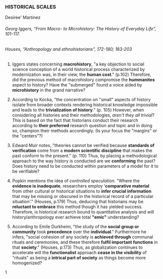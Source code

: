 ### HISTORICAL SCALES
Desiree' Martinez
###### Georg Iggers, “From Macro- to Microhistory: The History of Everyday Life”, 101-117.
###### Houses, “Anthropology and ethnohistorians”, 172-180; 183-203  
 
 1. Iggers states concerning **macrohistory**, "a key objection to social science conception of a world historical process characterized by modernization was, in their view, the **human cost**." (p.102) Therefore, did the previous method of macrohistory compromise the **hummanites** aspect to history? Have  the "submerged" found a voice aided by **microhistory** in the grand narrative?  

 2.  According to Kocka, "the concentration on "small" aspects of history isolate from broader contexts rendering historical knowledge impossible and leads to the **trivialization of history**." (p. 105) However, when considering all histories and their methodologies, _aren't they all trivial_? This is based on the fact that historians conduct their research according to **their preferred** research question and topic and in doing so, champion their methods accordingly. (Is your focus the "margins" or the "centers"?)
 
3. Edward Muir notes, "theories cannot be verified because **standards of verification** come from a **modern scientific discipline** that makes the past conform to the present." (p. 110) Thus, by placing a methodological approach to the way history is conducted are we **conforming** the past? Does history need to be conducted within parameters of a model for it to be verifiable?

4. Popkin mentions the idea of _controlled speculation_. "Where the **evidence is inadequate**, researchers employ '**comparative material** from other cultural or historical situations to **infer crucial information** that may be missing or obscured in the historical record of a particular situation'." (Houses, p.179) Thus, deducing that historians may be **reluctant to embrace** this method though it has yielded success. Therefore, is historical research bound to quantitative analysis and will history/anthropology ever achieve total **"emic"** understanding?

5. According to Emile Durkheim, "the study of the **social group or community** took **precedence** over the **individual**." Furthermore he infers, "social cohesion of any society is **achieved through** communal rituals and ceremonies, and these therefore **fulfil important functions** in that **society**." (Houses, p.173) Thus, as globalization continues to accelerate will the **functionalist** approach **cease in the visibility** of "rituals" as being a **intrical part of society** as things become more homogenized?

1
